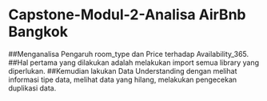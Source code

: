 # Capstone-Modul-2-Analisa AirBnb Bangkok
##Menganalisa Pengaruh room_type dan Price terhadap Availability_365.
##Hal pertama yang dilakukan adalah melakukan import semua library yang diperlukan.
##Kemudian lakukan Data Understanding dengan melihat informasi tipe data, melihat data yang hilang, melakukan pengecekan duplikasi data.

